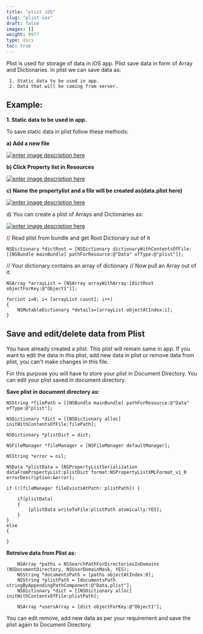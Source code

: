 ```yaml
---
title: "plist iOS"
slug: "plist-ios"
draft: false
images: []
weight: 9977
type: docs
toc: true
---
```


  Plist is used for storage of data in iOS app. Plist save data in
    form of Array and Dictionaries. In plist we can save data as:
    
     1. Static data to be used in app.
     2. Data that will be coming from server.



## Example:
**1. Static data to be used in app.**

To save static data in plist follow these methods:

 **a) Add a new file** 
 
[![enter image description here][1]][1]

 **b) Click Property list in Resources** 

[![enter image description here][2]][2]


**c) Name the propertylist and a file will be created as(data.plist here)**

[![enter image description here][3]][3]


d) You can create a plist of Arrays and Dictionaries as:

[![enter image description here][4]][4]


  [1]: https://i.stack.imgur.com/mGHnw.png
  [2]: https://i.stack.imgur.com/XlN4t.png
  [3]: https://i.stack.imgur.com/wr0El.png
  [4]: https://i.stack.imgur.com/pfxfW.png


// Read plist from bundle and get Root Dictionary out of it

    NSDictionary *dictRoot = [NSDictionary dictionaryWithContentsOfFile:[[NSBundle mainBundle] pathForResource:@"Data" ofType:@"plist"]];

// Your dictionary contains an array of dictionary
// Now pull an Array out of it.

    NSArray *arrayList = [NSArray arrayWithArray:[dictRoot objectForKey:@"Object1"]];

    for(int i=0; i< [arrayList count]; i++)
    {
        NSMutableDictionary *details=[arrayList objectAtIndex:i];
    }




## Save and edit/delete data from Plist
You have already created a plist. This plist will remain same in app. If you want to edit the data in this plist, add new data in plist or remove data from plist, you can't make changes in this file. 

For this purpose you will have to store your plist in Document Directory. You can edit your plist saved in document directory. 

**Save plist in document directory as:**

    NSString *filePath = [[NSBundle mainBundle] pathForResource:@"Data" ofType:@"plist"];

    NSDictionary *dict = [[NSDictionary alloc] initWithContentsOfFile:filePath];

    NSDictionary *plistDict = dict;
    
    NSFileManager *fileManager = [NSFileManager defaultManager];

    NSString *error = nil;
    
    NSData *plistData = [NSPropertyListSerialization dataFromPropertyList:plistDict format:NSPropertyListXMLFormat_v1_0 errorDescription:&error];
    
    if (![fileManager fileExistsAtPath: plistPath]) {
        
        if(plistData)
        {
            [plistData writeToFile:plistPath atomically:YES];
        }
    }
    else
    {
         
    }

**Retreive data from Plist as:**

        NSArray *paths = NSSearchPathForDirectoriesInDomains (NSDocumentDirectory, NSUserDomainMask, YES);
        NSString *documentsPath = [paths objectAtIndex:0];
        NSString *plistPath = [documentsPath stringByAppendingPathComponent:@"Data.plist"];
        NSDictionary *dict = [[NSDictionary alloc] initWithContentsOfFile:plistPath];
        
        NSArray *usersArray = [dict objectForKey:@"Object1"];


You can edit remove, add new data as per your requirement and save the plist again to Document Directory.







